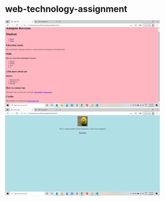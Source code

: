 # web-technology-assignment
<img src="https://github.com/19PA1A0504/web-technology-assignment/blob/main/first%20file.png.png">
<img src="https://github.com/19PA1A0504/web-technology-assignment/blob/main/second%20file.png">
